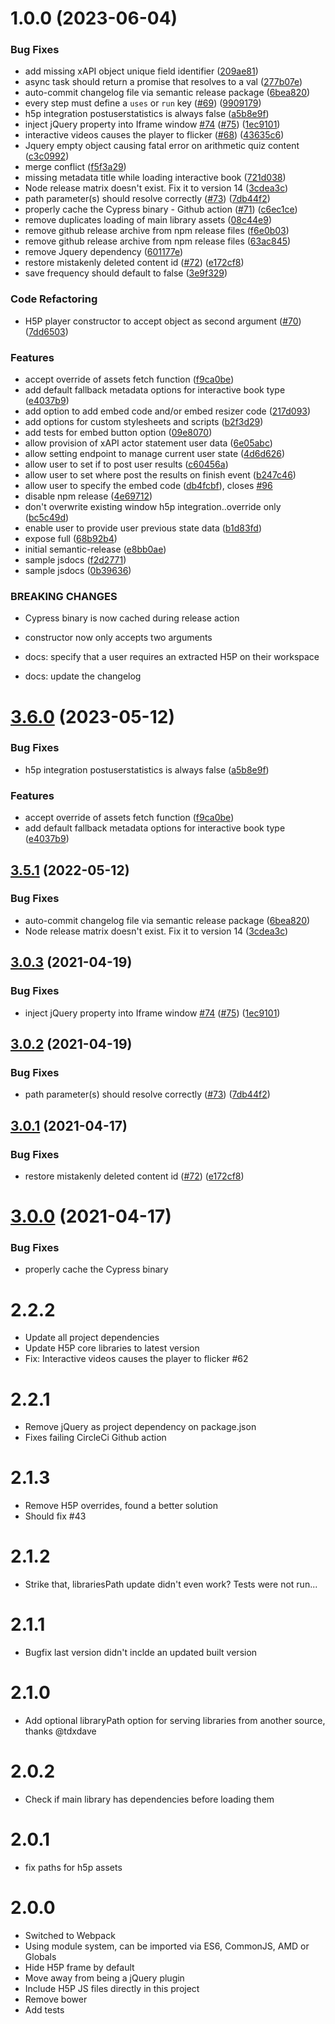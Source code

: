 # 1.0.0 (2023-06-04)


### Bug Fixes

* add missing xAPI object unique field identifier ([209ae81](https://github.com/philipp8101/h5p-standalone/commit/209ae812356ae9803f96b0a27ba91e1d6e3ac236))
* async task should return a promise that resolves to a val ([277b07e](https://github.com/philipp8101/h5p-standalone/commit/277b07e576dcbcb9d7b7c7ed116fec61b3f792b7))
* auto-commit changelog file via semantic release package ([6bea820](https://github.com/philipp8101/h5p-standalone/commit/6bea820dd99d83144cdf0a178a7009dde537195f))
* every step must define a `uses` or `run` key ([#69](https://github.com/philipp8101/h5p-standalone/issues/69)) ([9909179](https://github.com/philipp8101/h5p-standalone/commit/9909179b51b2f3c95a4b6ad812ecea502fae8e83))
* h5p integration postuserstatistics  is always false ([a5b8e9f](https://github.com/philipp8101/h5p-standalone/commit/a5b8e9f71d3d0edb936c48b46e4677d8967bea12))
* inject jQuery property into Iframe window [#74](https://github.com/philipp8101/h5p-standalone/issues/74) ([#75](https://github.com/philipp8101/h5p-standalone/issues/75)) ([1ec9101](https://github.com/philipp8101/h5p-standalone/commit/1ec910102d352270d2d4dda262399ba6dd57a29d))
* interactive videos causes the player to flicker  ([#68](https://github.com/philipp8101/h5p-standalone/issues/68)) ([43635c6](https://github.com/philipp8101/h5p-standalone/commit/43635c615b2a5d97f2b78c3127f2c0166c449cdf))
* Jquery empty object causing fatal error on arithmetic quiz content ([c3c0992](https://github.com/philipp8101/h5p-standalone/commit/c3c09921664d245c8d31d1a2d0f4caf76e372b64))
* merge conflict ([f5f3a29](https://github.com/philipp8101/h5p-standalone/commit/f5f3a29cb1d3ceae75bc482b1817846bb4cb5f00))
* missing metadata title while loading interactive book ([721d038](https://github.com/philipp8101/h5p-standalone/commit/721d038cb1ac49391363f5e80b6413c661d75a40))
* Node release matrix doesn't exist. Fix it to version 14 ([3cdea3c](https://github.com/philipp8101/h5p-standalone/commit/3cdea3cc2aad2de2795bd0246e622dff99650ff9))
* path parameter(s) should resolve correctly ([#73](https://github.com/philipp8101/h5p-standalone/issues/73)) ([7db44f2](https://github.com/philipp8101/h5p-standalone/commit/7db44f2975664aa5cc9a36fe350228c43d230fb8))
* properly cache the Cypress binary - Github action ([#71](https://github.com/philipp8101/h5p-standalone/issues/71)) ([c6ec1ce](https://github.com/philipp8101/h5p-standalone/commit/c6ec1ce2059988e576a7e0f5aed6926bae705ac0))
* remove duplicates loading of main library assets ([08c44e9](https://github.com/philipp8101/h5p-standalone/commit/08c44e922d6c3a7d02a87f3cbe092846d25922da))
* remove github release archive from npm release files ([f6e0b03](https://github.com/philipp8101/h5p-standalone/commit/f6e0b035042858f3c12a6dc5c9d52cbefb9918a0))
* remove github release archive from npm release files ([63ac845](https://github.com/philipp8101/h5p-standalone/commit/63ac84590f39ac23c1232e574d5536b5599055c4))
* remove Jquery dependency ([601177e](https://github.com/philipp8101/h5p-standalone/commit/601177e684f3e69ef58d09ab49c89fd823cbf74e))
* restore mistakenly deleted content id ([#72](https://github.com/philipp8101/h5p-standalone/issues/72)) ([e172cf8](https://github.com/philipp8101/h5p-standalone/commit/e172cf8a4ae0083c4770a911007ffa0c0798ddd3))
* save frequency should default to false ([3e9f329](https://github.com/philipp8101/h5p-standalone/commit/3e9f3290d85b14e24114f122a2b817c4bafe8a81))


### Code Refactoring

* H5P player constructor to accept object as second argument ([#70](https://github.com/philipp8101/h5p-standalone/issues/70)) ([7dd6503](https://github.com/philipp8101/h5p-standalone/commit/7dd6503c5878d608949e52b97b1ad20f22189f0d))


### Features

* accept override of assets fetch function ([f9ca0be](https://github.com/philipp8101/h5p-standalone/commit/f9ca0be48cc31809dbee436d738ab47895968927))
* add default fallback metadata options for interactive book type ([e4037b9](https://github.com/philipp8101/h5p-standalone/commit/e4037b98c2f7cc39ecb9d9f9a615152dd387ae90))
* add option to add embed code and/or embed resizer code ([217d093](https://github.com/philipp8101/h5p-standalone/commit/217d0936e2c53000c8776f78d7ff9aa21cc2f8aa))
* add options for custom stylesheets and scripts ([b2f3d29](https://github.com/philipp8101/h5p-standalone/commit/b2f3d299b042eca914005f437bb801cdc6835479))
* add tests for embed button option ([09e8070](https://github.com/philipp8101/h5p-standalone/commit/09e8070edd6378c356de5ded6082e56825be36d4))
* allow provision of xAPI actor statement user data ([6e05abc](https://github.com/philipp8101/h5p-standalone/commit/6e05abc3d5c3f0752003f6a55455575f7678fdf4))
* allow setting endpoint to manage current user state ([4d6d626](https://github.com/philipp8101/h5p-standalone/commit/4d6d6263093774e49ee92bd19de01ad1db843e18))
* allow user to set if to post user results ([c60456a](https://github.com/philipp8101/h5p-standalone/commit/c60456ac7b396e99cc700c4ae49e2b431b820195))
* allow user to set where post the results on finish event ([b247c46](https://github.com/philipp8101/h5p-standalone/commit/b247c460af8beb2350c50aaaf2c5c1fb87191fc3))
* allow user to specify the embed code  ([db4fcbf](https://github.com/philipp8101/h5p-standalone/commit/db4fcbf228943d048573115d1332201f8cfe3e65)), closes [#96](https://github.com/philipp8101/h5p-standalone/issues/96)
* disable npm release ([4e69712](https://github.com/philipp8101/h5p-standalone/commit/4e69712f7f2e861cfd789e8889433ba132ca9d6b))
* don't overwrite existing window h5p integration..override only ([bc5c49d](https://github.com/philipp8101/h5p-standalone/commit/bc5c49d070004a2d71130cddc7dff683b06bafc5))
* enable user to provide user previous state data ([b1d83fd](https://github.com/philipp8101/h5p-standalone/commit/b1d83fd93c750eef15169609ef11b35169a55755))
* expose full ([68b92b4](https://github.com/philipp8101/h5p-standalone/commit/68b92b402d694c0e8058c9b2bd0c3f911edee0e5))
* initial semantic-release ([e8bb0ae](https://github.com/philipp8101/h5p-standalone/commit/e8bb0ae1a16a07172caeb9979d5a7554c43b6869))
* sample jsdocs ([f2d2771](https://github.com/philipp8101/h5p-standalone/commit/f2d2771364ffcf076f20ea209888830e5aa70f4c))
* sample jsdocs ([0b39636](https://github.com/philipp8101/h5p-standalone/commit/0b39636e6a8e41fcddcefe7f299beab8e62218cd))


### BREAKING CHANGES

* Cypress binary is now cached during release action
* constructor now only accepts two arguments

* docs: specify that a user requires an extracted H5P on their workspace

* docs: update the changelog

# [3.6.0](https://github.com/tunapanda/h5p-standalone/compare/v3.5.1...v3.6.0) (2023-05-12)


### Bug Fixes

* h5p integration postuserstatistics  is always false ([a5b8e9f](https://github.com/tunapanda/h5p-standalone/commit/a5b8e9f71d3d0edb936c48b46e4677d8967bea12))


### Features

* accept override of assets fetch function ([f9ca0be](https://github.com/tunapanda/h5p-standalone/commit/f9ca0be48cc31809dbee436d738ab47895968927))
* add default fallback metadata options for interactive book type ([e4037b9](https://github.com/tunapanda/h5p-standalone/commit/e4037b98c2f7cc39ecb9d9f9a615152dd387ae90))

## [3.5.1](https://github.com/tunapanda/h5p-standalone/compare/v3.5.0...v3.5.1) (2022-05-12)


### Bug Fixes

* auto-commit changelog file via semantic release package ([6bea820](https://github.com/tunapanda/h5p-standalone/commit/6bea820dd99d83144cdf0a178a7009dde537195f))
* Node release matrix doesn't exist. Fix it to version 14 ([3cdea3c](https://github.com/tunapanda/h5p-standalone/commit/3cdea3cc2aad2de2795bd0246e622dff99650ff9))

## [3.0.3](https://github.com/tunapanda/h5p-standalone/compare/v3.0.2...v3.0.3) (2021-04-19)


### Bug Fixes

* inject jQuery property into Iframe window [#74](https://github.com/tunapanda/h5p-standalone/issues/74) ([#75](https://github.com/tunapanda/h5p-standalone/issues/75)) ([1ec9101](https://github.com/tunapanda/h5p-standalone/commit/1ec910102d352270d2d4dda262399ba6dd57a29d))


## [3.0.2](https://github.com/tunapanda/h5p-standalone/compare/v3.0.1...v3.0.2) (2021-04-19)


### Bug Fixes

* path parameter(s) should resolve correctly ([#73](https://github.com/tunapanda/h5p-standalone/issues/73)) ([7db44f2](https://github.com/tunapanda/h5p-standalone/commit/7db44f2975664aa5cc9a36fe350228c43d230fb8))

## [3.0.1](https://github.com/tunapanda/h5p-standalone/compare/v3.0.0...v3.0.1) (2021-04-17)


### Bug Fixes

* restore mistakenly deleted content id ([#72](https://github.com/tunapanda/h5p-standalone/issues/72)) ([e172cf8](https://github.com/tunapanda/h5p-standalone/commit/e172cf8a4ae0083c4770a911007ffa0c0798ddd3))

# [3.0.0](https://github.com/tunapanda/h5p-standalone/compare/v2.2.2...v3.0.0) (2021-04-17)

### Bug Fixes

* properly cache the Cypress binary

# 2.2.2
* Update all project dependencies
* Update H5P core libraries to latest version
* Fix: Interactive videos causes the player to flicker #62

# 2.2.1
* Remove jQuery as project dependency on package.json
* Fixes failing CircleCi  Github action

# 2.1.3
* Remove H5P overrides, found a better solution
* Should fix #43

# 2.1.2
* Strike that, librariesPath update didn't even work? Tests were not run...

# 2.1.1
* Bugfix last version didn't inclde an updated built version

# 2.1.0
* Add optional libraryPath option for serving libraries from another source, thanks @tdxdave

# 2.0.2
* Check if main library has dependencies before loading them

# 2.0.1
* fix paths for h5p assets

# 2.0.0
* Switched to Webpack
* Using module system, can be imported via ES6, CommonJS, AMD or Globals
* Hide H5P frame by default
* Move away from being a jQuery plugin
* Include H5P JS files directly in this project
* Remove bower
* Add tests
